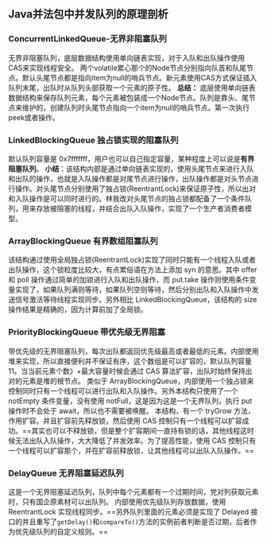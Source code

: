 ## Java并法包中并发队列的原理剖析

### ConcurrentLinkedQueue-无界非阻塞队列
无界非阻塞队列，底层数据结构使用单向链表实现，对于入队和出队操作使用CAS来实现线程安全。
两个volatile累心那个的Node节点分别指向队首和队尾节点。默认头尾节点都是指向item为null的哨兵节点。新元素使用CAS方式保证插入队列末尾，出队时从队列头部获取一个元素的原子性。
**总结：**  底层使用单向链表数据结构来保存队列元素，每个元素被包装成一个Node节点。队列是靠头、尾节点来维护的，创建队列时头尾节点指向一个item为null的哨兵节点。第一次执行peek或者操作。
### LinkedBlockingQueue 独占锁实现的阻塞队列

默认队列容量是 0x7fffffff，用户也可以自己指定容量，某种程度上可以说是**有界阻塞队列**。
**小结**：该结构内部是通过单向链表实现的，使用头尾节点来进行入队和出队的操作，也就是入队操作都是对尾节点进行操作，出队操作都是对头节点进行操作。对头尾节点分别使用了独占锁(ReentrantLock)来保证原子性，所以出对和入队操作是可以同时进行的。林我改对头尾节点的独占锁都配备了一个条件队列，用来存放被阻塞的线程，并结合出队入队操作，实现了一个生产者消费者模型。

### ArrayBlockingQueue 有界数组阻塞队列

该结构通过使用全局独占锁(ReentrantLock)实现了同时只能有一个线程入队或者出队操作，这个锁粒度比较大，有点累俗语在方法上添加 syn 的意思。其中 offer 和 poll 操作通过简单的加锁进行入队和出队操作，而 put.take 操作则使用条件变量实现了，如果队列满则等待，如果队列空则等待，然后分别出队和入队操作中发送信号激活等待线程实现同步。另外相比 LinkedBlockingQueue，该结构的 size 操作结果是精确的，因为计算前加了全局锁。

### PriorityBlockingQueue 带优先级无界阻塞

带优先级的无界阻塞队列，每次出队都返回优先级最高或者最低的元素。内部使用堆来实现，所以直接便利并不保证有序，这个数组是可以扩容的，默认队列容量 11。当当前元素个数》+最大容量时候会通过 CAS 算法扩容，出队时始终保持出对的元素是堆的根节点。
类似于 ArrayBlockingQueue，内部使用一个独占锁来控制同时只有一个线程可以进行出队和入队操作。另外本结构只使用了一个 notEmpty 条件变量，没有使用 notFull，这是因为这是一个无界队列，执行 put 操作时不会处于 await，所以也不需要被唤醒。
本结构，有一个 tryGrow 方法，作用扩容。并且扩容前先释放锁，然后使用 CAS 控制只有一个线程可以扩容成功。==其实也可以不释放锁，但是整个扩容期间一直持有锁的话，其他线程这时候无法出队入队操作，大大降低了并发效率。为了提高性能，使用 CAS 控制只有一个线程可以扩容那个，并在扩容前释放锁，让其他线程可以出队入队操作。==

### DelayQueue 无界阻塞延迟队列

这是一个无界阻塞延迟队列，队列中每个元素都有一个过期时间，党对列获取元素时，只有国企原素材可以出队列。
内部使用优先级队列存放数据，使用 ReentrantLock 实现线程同步。==另外队列里面的元素必须是实现了 Delayed 接口的并且重写了`getDelay()`和`compareTo()`方法的实例前者判断是否过期，后者作为优先级队列的自定义规则。==

